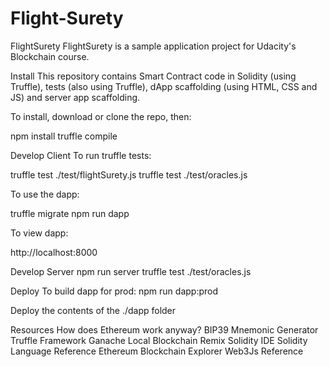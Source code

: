 # Flight-Surety

FlightSurety
FlightSurety is a sample application project for Udacity's Blockchain course.

Install
This repository contains Smart Contract code in Solidity (using Truffle), tests (also using Truffle), dApp scaffolding (using HTML, CSS and JS) and server app scaffolding.

To install, download or clone the repo, then:

npm install truffle compile

Develop Client
To run truffle tests:

truffle test ./test/flightSurety.js truffle test ./test/oracles.js

To use the dapp:

truffle migrate npm run dapp

To view dapp:

http://localhost:8000

Develop Server
npm run server truffle test ./test/oracles.js

Deploy
To build dapp for prod: npm run dapp:prod

Deploy the contents of the ./dapp folder

Resources
How does Ethereum work anyway?
BIP39 Mnemonic Generator
Truffle Framework
Ganache Local Blockchain
Remix Solidity IDE
Solidity Language Reference
Ethereum Blockchain Explorer
Web3Js Reference
